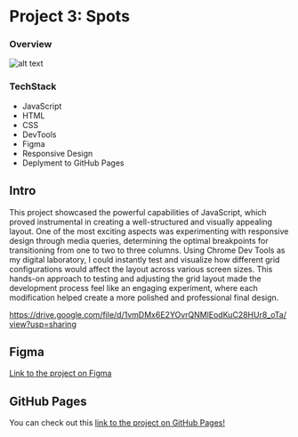 # Project 3: Spots

### Overview

![alt text](./images/demo/Screenshot%202025-04-26%20at%204.19.33 AM.png)

### TechStack

- JavaScript
- HTML
- CSS
- DevTools
- Figma
- Responsive Design
- Deplyment to GitHub Pages

## Intro

This project showcased the powerful capabilities of JavaScript, which proved instrumental in creating a well-structured and visually appealing layout. One of the most exciting aspects was experimenting with responsive design through media queries, determining the optimal breakpoints for transitioning from one to two to three columns. Using Chrome Dev Tools as my digital laboratory, I could instantly test and visualize how different grid configurations would affect the layout across various screen sizes. This hands-on approach to testing and adjusting the grid layout made the development process feel like an engaging experiment, where each modification helped create a more polished and professional final design.

https://drive.google.com/file/d/1vmDMx6E2YOvrQNMlEodKuC28HUr8_oTa/view?usp=sharing

## Figma

[Link to the project on Figma](https://www.figma.com/file/BBNm2bC3lj8QQMHlnqRsga/Sprint-3-Project-%E2%80%94-Spots?type=design&node-id=2%3A60&mode=design&t=afgNFybdorZO6cQo-1)

## GitHub Pages

You can check out this
[link to the project on GitHub Pages!](https://garzaivan.github.io/se_project_spots/)
